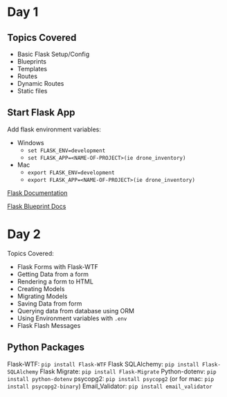 # Day 1

## Topics Covered
- Basic Flask Setup/Config
- Blueprints
- Templates
- Routes
- Dynamic Routes
- Static files

## Start Flask App
Add flask environment variables:
- Windows
    - `set FLASK_ENV=development`
    - `set FLASK_APP=<NAME-OF-PROJECT>(ie drone_inventory)`
- Mac
    - `export FLASK_ENV=development`
    - `export FLASK_APP=<NAME-OF-PROJECT>(ie drone_inventory)`

[Flask Documentation](https://flask.palletsprojects.com/en/1.1.x/ "Main Flask Docs")

[Flask Blueprint Docs](https://flask.palletsprojects.com/en/1.1.x/blueprints/ "Flask Blueprint Docs")


# Day 2
Topics Covered:
- Flask Forms with Flask-WTF
- Getting Data from a form
- Rendering a form to HTML
- Creating Models
- Migrating Models
- Saving Data from form
- Querying data from database using ORM
- Using Environment variables with `.env`
- Flask Flash Messages

## Python Packages
Flask-WTF: `pip install Flask-WTF`
Flask SQLAlchemy: `pip install Flask-SQLAlchemy`
Flask Migrate: `pip install Flask-Migrate`
Python-dotenv: `pip install python-dotenv`
psycopg2: `pip install psycopg2` (or for mac: `pip install psycopg2-binary`)
Email_Validator: `pip install email_validator`